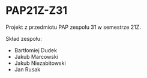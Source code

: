 # PAP21Z-Z31

Projekt z przedmiotu PAP zespołu 31 w semestrze 21Z.

Skład zespołu:

- Bartłomiej Dudek
- Jakub Marcowski
- Jakub Niezabitowski
- Jan Rusak

